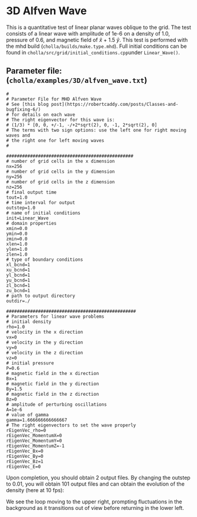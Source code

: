# 3D Alfven Wave
This is a quantitative test of linear planar waves oblique to the grid. The test consists of a linear wave with amplitude of 1e-6 on a density of 1.0, pressure of 0.6, and magnetic field of $\hat{x}$ + 1.5 $\hat{y}$. This test is performed with the mhd build (`cholla/builds/make.type.mhd`). Full initial conditions can be found in `cholla/src/grid/initial_conditions.cpp`under `Linear_Wave()`. 

## Parameter file: (`cholla/examples/3D/alfven_wave.txt`)
```
#
# Parameter File for MHD Alfven Wave
# See [this blog post](https://robertcaddy.com/posts/Classes-and-bugfixing-6/)
# for details on each wave
# The right eigenvector for this wave is:
# (1/3) * [0, 0, +/-1, -/+2*sqrt(2), 0, -1, 2*sqrt(2), 0]
# The terms with two sign options: use the left one for right moving waves and
# the right one for left moving waves
#

################################################
# number of grid cells in the x dimension
nx=256
# number of grid cells in the y dimension
ny=256
# number of grid cells in the z dimension
nz=256
# final output time
tout=1.0
# time interval for output
outstep=1.0
# name of initial conditions
init=Linear_Wave
# domain properties
xmin=0.0
ymin=0.0
zmin=0.0
xlen=1.0
ylen=1.0
zlen=1.0
# type of boundary conditions
xl_bcnd=1
xu_bcnd=1
yl_bcnd=1
yu_bcnd=1
zl_bcnd=1
zu_bcnd=1
# path to output directory
outdir=./

#################################################
# Parameters for linear wave problems
# initial density
rho=1.0
# velocity in the x direction
vx=0
# velocity in the y direction
vy=0
# velocity in the z direction
vz=0
# initial pressure
P=0.6
# magnetic field in the x direction
Bx=1
# magnetic field in the y direction
By=1.5
# magnetic field in the z direction
Bz=0
# amplitude of perturbing oscillations
A=1e-6
# value of gamma
gamma=1.666666666666667
# The right eigenvectors to set the wave properly
rEigenVec_rho=0
rEigenVec_MomentumX=0
rEigenVec_MomentumY=0
rEigenVec_MomentumZ=-1
rEigenVec_Bx=0
rEigenVec_By=0
rEigenVec_Bz=1
rEigenVec_E=0
```
Upon completion, you should obtain 2 output files. By changing the outstep to 0.01, you will obtain 101 output files and can obtain the evolution of the density (here at 10 fps):



We see the loop moving to the upper right, prompting fluctuations in the background as it transitions out of view before returning in the lower left. 

